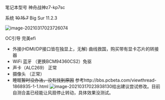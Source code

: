 笔记本型号  神舟战神z7-kp7sc

系统 	~~10.15.7~~  Big Sur 11.2.3

![image-20210317023726074](https://tva1.sinaimg.cn/large/e6c9d24ely1gombeevkz8j20ga09rac4.jpg)

OC引导 完美efi

- 外接(HDMI/DP接口皆在独显上，无解) 曲线救国，购买带有显卡芯片的转接器
- WiFi 蓝牙 （更换BCM94360CS2）免驱
- 声卡（ALC269） 正常
- 摄像头 （正常）
- 睡眠~~暂时没办法，没有找到原因~~   参考http://bbs.pcbeta.com/viewthread-1868935-1-1.html
 ![image-20210317023938130](https://tva1.sinaimg.cn/large/e6c9d24ely1gombgnp8hyj20tb099whh.jpg)给出建议尝试修改。目前自测合盖已经能让风扇停止转动，具体效果没测试。

